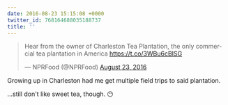 ```yaml
---
date: 2016-08-23 15:15:08 +0000
twitter_id: 768164688035188737
title: ''
---
```


<blockquote class="twitter-tweet"><p lang="en" dir="ltr">Hear from the owner of Charleston Tea Plantation, the only commercial tea plantation in America <a href="https://t.co/3WBu6cBISG">https://t.co/3WBu6cBISG</a></p>&mdash; NPRFood (@NPRFood) <a href="https://twitter.com/NPRFood/status/768161484291514368?ref_src=twsrc%5Etfw">August 23, 2016</a></blockquote>
<script async src="https://platform.twitter.com/widgets.js" charset="utf-8"></script>

Growing up in Charleston had me get multiple field trips to said plantation.

…still don't like sweet tea, though. 😶 
